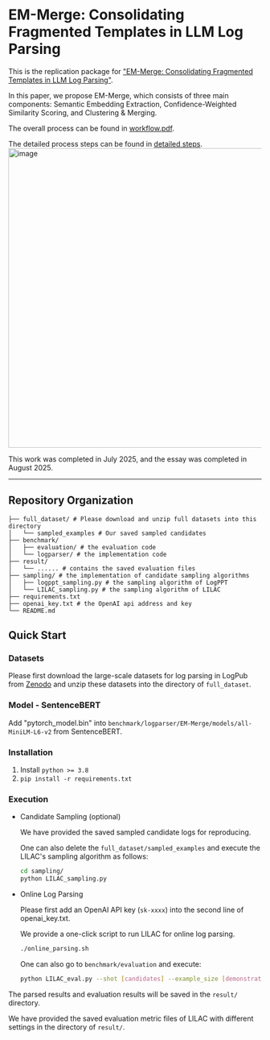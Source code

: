 # EM-Merge: Consolidating Fragmented Templates in LLM Log Parsing

This is the replication package for ["EM-Merge: Consolidating Fragmented Templates in LLM Log Parsing"](https://arxiv.org/).

In this paper, we propose EM-Merge, which consists of three main components: Semantic Embedding Extraction, Confidence-Weighted Similarity Scoring, and Clustering & Merging.

The overall process can be found in [workflow.pdf](https://github.com/user-attachments/files/23251150/workflow.pdf).


The detailed process steps can be found in [detailed steps](figures/分步图(3).pdf).
<img width="1418" height="595" alt="image" src="https://github.com/user-attachments/assets/e3e7312c-0cf5-43b7-a41c-18fae0838db1" />


This work was completed in July 2025, and the essay was completed in August 2025.

---

## Repository Organization 

```
├── full_dataset/ # Please download and unzip full datasets into this directory
│   └── sampled_examples # Our saved sampled candidates
├── benchmark/
│   ├── evaluation/ # the evaluation code 
│   └── logparser/ # the implementation code 
├── result/
│   └── ...... # contains the saved evaluation files
├── sampling/ # the implementation of candidate sampling algorithms
│   ├── logppt_sampling.py # the sampling algorithm of LogPPT
│   └── LILAC_sampling.py # the sampling algorithm of LILAC
├── requirements.txt
├── openai_key.txt # the OpenAI api address and key
└── README.md
```


## Quick Start

### Datasets

Please first download the large-scale datasets for log parsing in LogPub from [Zenodo](https://zenodo.org/record/8275861) and unzip these datasets into the directory of `full_dataset`.

### Model - SentenceBERT
Add "pytorch_model.bin" into `benchmark/logparser/EM-Merge/models/all-MiniLM-L6-v2` from SentenceBERT.


###  Installation

1. Install ```python >= 3.8```
2. ```pip install -r requirements.txt```


### Execution

- Candidate Sampling (optional)

    We have provided the saved sampled candidate logs for reproducing.

    One can also delete the `full_dataset/sampled_examples` and execute the LILAC's sampling algorithm as follows:

    ```bash
    cd sampling/
    python LILAC_sampling.py
    ```

- Online Log Parsing

    Please first add an OpenAI API key (`sk-xxxx`) into the second line of openai_key.txt.

    We provide a one-click script to run LILAC for online log parsing.

    ```bash
    ./online_parsing.sh
    ```

    One can also go to `benchmark/evaluation` and execute:

    ```bash
    python LILAC_eval.py --shot [candidates] --example_size [demonstrations] --model [model]
    ```

The parsed results and evaluation results will be saved in the `result/` directory.

We have provided the saved evaluation metric files of LILAC with different settings in the directory of `result/`.
